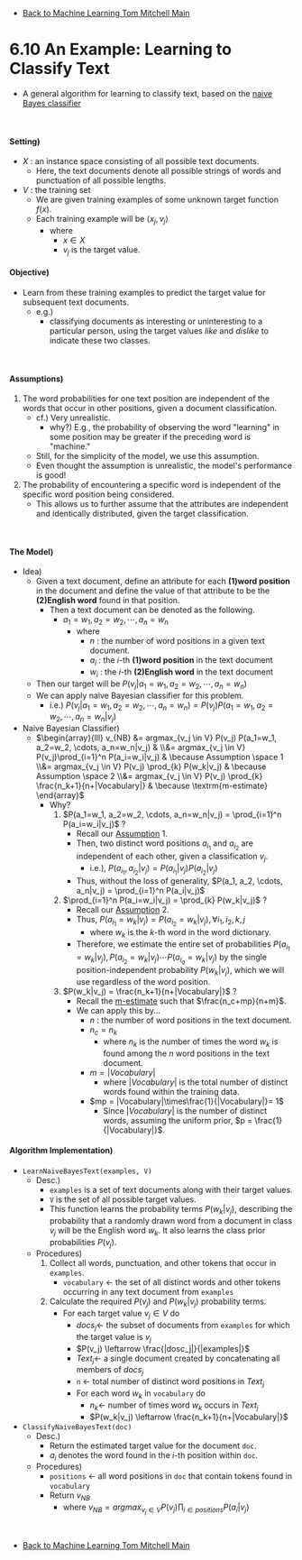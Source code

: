 * [Back to Machine Learning Tom Mitchell Main](../../main.md)

# 6.10 An Example: Learning to Classify Text
- A general algorithm for learning to classify text, based 
on the [naive Bayes classifier](../09/note.md#69-naive-bayes-classifier)

<br>

#### Setting)
- $X$ : an instance space consisting of all possible text documents.
  - Here, the text documents denote all possible strings of words and punctuation of all possible lengths.
- $V$ : the training set
  - We are given training examples of some unknown target function $f(x)$.
  - Each training example will be $\langle x_j, v_j \rangle$
    - where 
      - $x \in X$ 
      - $v_j$ is the target value.

#### Objective)
  - Learn from these training examples to predict the target value for subsequent text documents.
    - e.g.)
      - classifying documents as interesting or uninteresting to a particular person, using the target values *like* and *dislike* to indicate these two classes.

<br>

#### Assumptions)
  1. The word probabilities for one text position are independent of the words that occur in other positions, given a document classification.
     - cf.) Very unrealistic.
       - why?) E.g., the probability of observing the word "learning" in some position may be greater if the preceding word is "machine." 
     - Still, for the simplicity of the model, we use this assumption.
     - Even thought the assumption is unrealistic, the model's performance is good!
  2. The probability of encountering a specific word is independent of the specific word position being considered.
     - This allows us to further assume that the attributes are independent and identically distributed, given the target classification.

<br>

#### The Model)
- Idea)
  - Given a text document, define an attribute for each **(1)word position** in the document and define the value of that attribute to be the **(2)English word** found in that position.
    - Then a text document can be denoted as the following.
      - $a_1=w_1, a_2=w_2, \cdots, a_n=w_n$
        - where
          - $n$ : the number of word positions in a given text document.
          - $a_i$ : the $i$-th **(1)word position** in the text document
          - $w_i$ : the $i$-th **(2)English word** in the text document
  - Then our target will be $P(v_j|a_1=w_1, a_2=w_2, \cdots, a_n=w_n)$
  - We can apply naive Bayesian classifier for this problem.
    - i.e.) $P(v_j|a_1=w_1, a_2=w_2, \cdots, a_n=w_n) = P(v_j) P(a_1=w_1, a_2=w_2, \cdots, a_n=w_n|v_j)$
- Naive Bayesian Classifier)
  - $`\begin{array}{lll} v_{NB} &= argmax_{v_j \in V} P(v_j) P(a_1=w_1, a_2=w_2, \cdots, a_n=w_n|v_j) & \\&= argmax_{v_j \in V} P(v_j)\prod_{i=1}^n P(a_i=w_i|v_j) & \because Assumption \space 1  \\&= argmax_{v_j \in V} P(v_j) \prod_{k} P(w_k|v_j) & \because Assumption \space 2 \\&= argmax_{v_j \in V} P(v_j) \prod_{k} \frac{n_k+1}{n+|Vocabulary|} & \because \textrm{m-estimate} \end{array}`$
    - Why?
      1. $P(a_1=w_1, a_2=w_2, \cdots, a_n=w_n|v_j) = \prod_{i=1}^n P(a_i=w_i|v_j)$ ?
         - Recall our [Assumption](#assumptions) 1.
         - Then, two distinct word positions $a_{i_1}$ and $a_{i_2}$ are independent of each other, given a classification $v_j$.
           - i.e.), $P(a_{i_1}, a_{i_2}|v_j) = P(a_{i_1}|v_j)P(a_{i_2}|v_j)$
         - Thus, without the loss of generality, $P(a_1, a_2, \cdots, a_n|v_j) = \prod_{i=1}^n P(a_i|v_j)$
      2. $\prod_{i=1}^n P(a_i=w_i|v_j) = \prod_{k} P(w_k|v_j)$ ?
         - Recall our [Assumption](#assumptions) 2.
         - Thus, $P(a_{i_1}=w_k|v_j) = P(a_{i_2}=w_k|v_j), \forall i_1,i_2,k,j$
           - where $w_k$ is the $k$-th word in the word dictionary.
         - Therefore, we estimate the entire set of probabilities $P(a_{i_1} = w_k |v_j), P(a_{i_2} = w_k |v_j) \cdots P(a_{i_q} = w_k |v_j)$ by the single position-independent probability $P(w_k|v_j)$, which we will use regardless of the word position.
      3. $P(w_k|v_j) = \frac{n_k+1}{n+|Vocabulary|}$ ?
         - Recall the [m-estimate](../09/note.md#6911-estimating-probabilities) such that $\frac{n_c+mp}{n+m}$.
         - We can apply this by...
           - $n$ : the number of word positions in the text document.
           - $n_c = n_k$
             - where $n_k$ is the number of times the word $w_k$ is found among the $n$ word positions in the text document. 
           - $m = |Vocabulary|$
             - where $|Vocabulary|$ is the total number of distinct words found within the training data.
           - $mp = |Vocabulary|\times\frac{1}{|Vocabulary|}= 1$
             - Since $|Vocabulary|$ is the number of distinct words, assuming the uniform prior, $p = \frac{1}{|Vocabulary|}$.


#### Algorithm Implementation)
  - ```LearnNaiveBayesText(examples, V)```
    - Desc.)
      - ```examples``` is a set of text documents along with their target values. 
      - ```V``` is the set of all possible target values. 
      - This function learns the probability terms $P(w_k|v_j)$, describing the probability that a randomly drawn word from a document in class $v_j$ will be the English word $w_k$. It also learns the class prior probabilities $P(v_j)$.
    - Procedures)
      1. Collect all words, punctuation, and other tokens that occur in ```examples```.
         - ```vocabulary``` $\leftarrow$ the set of all distinct words and other tokens occurring in any text document from ```examples```
      2. Calculate the required $P(v_j)$ and $P(w_k|v_j)$ probability terms.
         - For each target value $v_j \in V$ do
           - $docs_j\leftarrow$ the subset of documents from ```examples``` for which the target value is $v_j$
           - $P(v_j) \leftarrow \frac{|dosc_j|}{|examples|}$ 
           - $Text_j\leftarrow$ a single document created by concatenating all members of $docs_j$
           - ```n``` $\leftarrow$ total number of distinct word positions in $Text_j$
           - For each word $w_k$ in ```vocabulary``` do
             - $n_k \leftarrow$ number of times word $w_k$ occurs in $Text_j$
             - $P(w_k|v_j) \leftarrow \frac{n_k+1}{n+|Vocabulary|}$ 
  - ```ClassifyNaiveBayesText(doc)```
    - Desc.)
      - Return the estimated target value for the document ```doc```. 
      - $a_i$ denotes the word found in the $i$-th position within ```doc```.
    - Procedures)
      - ```positions``` $\leftarrow$ all word positions in ```doc``` that contain tokens found in ```vocabulary```
      - Return $v_{NB}$
        - where $v_{NB} = argmax_{v_j \in V} P(v_j) \prod_{i \in positions} P(a_i|v_j)$



<br>

* [Back to Machine Learning Tom Mitchell Main](../../main.md)